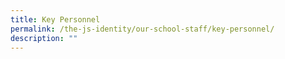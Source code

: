 ```yaml
---
title: Key Personnel
permalink: /the-js-identity/our-school-staff/key-personnel/
description: ""
---
```

